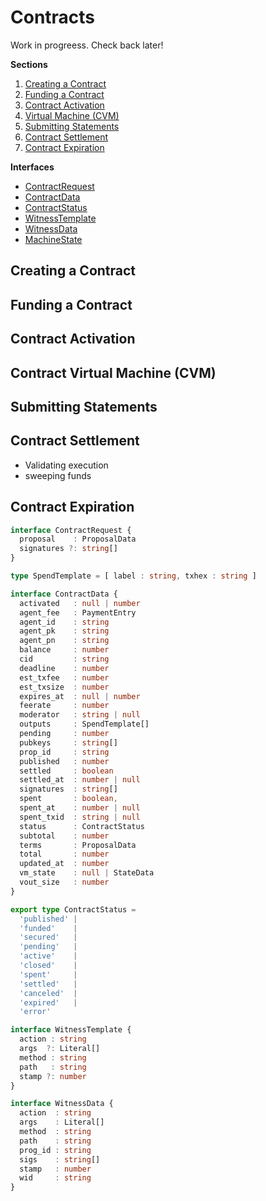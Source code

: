# Contracts

Work in progreess. Check back later!

**Sections**

1. [Creating a Contract](#creating-a-contract)
2. [Funding a Contract](#funding-a-contract)
3. [Contract Activation](#contract-activation)
4. [Virtual Machine (CVM)](#contract-virtual-machine-cvm)
4. [Submitting Statements](#submitting-statements)
5. [Contract Settlement](#contract-settlement)
6. [Contract Expiration](#contract-expiration)

**Interfaces**

- [ContractRequest]()
- [ContractData]()
- [ContractStatus]()
- [WitnessTemplate]()
- [WitnessData]()
- [MachineState]()

## Creating a Contract

## Funding a Contract

## Contract Activation

## Contract Virtual Machine (CVM)

## Submitting Statements

## Contract Settlement

* Validating execution
* sweeping funds

## Contract Expiration

```ts
interface ContractRequest {
  proposal    : ProposalData
  signatures ?: string[]
}

type SpendTemplate = [ label : string, txhex : string ]

interface ContractData {
  activated   : null | number
  agent_fee   : PaymentEntry
  agent_id    : string
  agent_pk    : string
  agent_pn    : string
  balance     : number
  cid         : string
  deadline    : number
  est_txfee   : number
  est_txsize  : number
  expires_at  : null | number
  feerate     : number
  moderator   : string | null
  outputs     : SpendTemplate[]
  pending     : number
  pubkeys     : string[]
  prop_id     : string
  published   : number
  settled     : boolean
  settled_at  : number | null
  signatures  : string[]
  spent       : boolean,
  spent_at    : number | null
  spent_txid  : string | null
  status      : ContractStatus
  subtotal    : number
  terms       : ProposalData
  total       : number
  updated_at  : number
  vm_state    : null | StateData
  vout_size   : number
}

export type ContractStatus = 
  'published' | 
  'funded'    | 
  'secured'   | 
  'pending'   | 
  'active'    |
  'closed'    | 
  'spent'     | 
  'settled'   | 
  'canceled'  | 
  'expired'   | 
  'error'

interface WitnessTemplate {
  action : string
  args  ?: Literal[]
  method : string
  path   : string
  stamp ?: number
}

interface WitnessData {
  action  : string
  args    : Literal[]
  method  : string
  path    : string
  prog_id : string
  sigs    : string[]
  stamp   : number
  wid     : string
}
```
